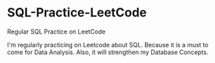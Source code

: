 # SQL-Practice-LeetCode
Regular SQL Practice on LeetCode

I'm regularly practicing on Leetcode about SQL. Because it is a must to come for Data Analysis. Also, it will strengthen my Database Concepts.
